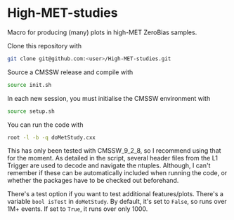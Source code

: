 # High-MET-studies

Macro for producing (many) plots in high-MET ZeroBias samples.

Clone this repository with

```bash
git clone git@github.com:<user>/High-MET-studies.git
```

Source a CMSSW release and compile with

```bash
source init.sh
```

In each new session, you must initialise the CMSSW environment with

```bash
source setup.sh
```

You can run the code with

```bash
root -l -b -q doMetStudy.cxx
```

This has only been tested with CMSSW\_9\_2\_8, so I recommend using that for the moment. As detailed in the script, several header files from the L1 Trigger are used to decode and navigate the ntuples. Although, I can't remember if these can be automatically included when running the code, or whether the packages have to be checked out beforehand.

There's a test option if you want to test additional features/plots. There's a variable `bool isTest` in `doMetStudy`. By default, it's set to `False`, so runs over 1M+ events. If set to `True`, it runs over only 1000.